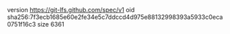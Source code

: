 version https://git-lfs.github.com/spec/v1
oid sha256:7f3ecb1685e60e2fe34e5c7ddccd4d975e88132998393a5933c0eca0751f16c3
size 6361
